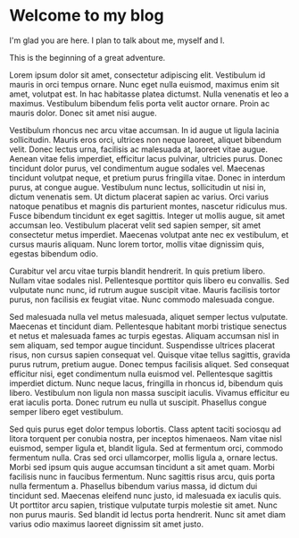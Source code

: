 # Welcome to my blog

I'm glad you are here. I plan to talk about me, myself and I.

This is the beginning of a great adventure.

Lorem ipsum dolor sit amet, consectetur adipiscing elit. Vestibulum id mauris in orci tempus ornare. Nunc eget nulla euismod, maximus enim sit amet, volutpat est. In hac habitasse platea dictumst. Nulla venenatis et leo a maximus. Vestibulum bibendum felis porta velit auctor ornare. Proin ac mauris dolor. Donec sit amet nisi augue.

Vestibulum rhoncus nec arcu vitae accumsan. In id augue ut ligula lacinia sollicitudin. Mauris eros orci, ultrices non neque laoreet, aliquet bibendum velit. Donec lectus urna, facilisis ac malesuada at, laoreet vitae augue. Aenean vitae felis imperdiet, efficitur lacus pulvinar, ultricies purus. Donec tincidunt dolor purus, vel condimentum augue sodales vel. Maecenas tincidunt volutpat neque, et pretium purus fringilla vitae. Donec in interdum purus, at congue augue. Vestibulum nunc lectus, sollicitudin ut nisi in, dictum venenatis sem. Ut dictum placerat sapien ac varius. Orci varius natoque penatibus et magnis dis parturient montes, nascetur ridiculus mus. Fusce bibendum tincidunt ex eget sagittis. Integer ut mollis augue, sit amet accumsan leo. Vestibulum placerat velit sed sapien semper, sit amet consectetur metus imperdiet. Maecenas volutpat ante nec ex vestibulum, et cursus mauris aliquam. Nunc lorem tortor, mollis vitae dignissim quis, egestas bibendum odio.

Curabitur vel arcu vitae turpis blandit hendrerit. In quis pretium libero. Nullam vitae sodales nisl. Pellentesque porttitor quis libero eu convallis. Sed vulputate nunc nunc, id rutrum augue suscipit vitae. Mauris facilisis tortor purus, non facilisis ex feugiat vitae. Nunc commodo malesuada congue.

Sed malesuada nulla vel metus malesuada, aliquet semper lectus vulputate. Maecenas et tincidunt diam. Pellentesque habitant morbi tristique senectus et netus et malesuada fames ac turpis egestas. Aliquam accumsan nisl in sem aliquam, sed tempor augue tincidunt. Suspendisse ultrices placerat risus, non cursus sapien consequat vel. Quisque vitae tellus sagittis, gravida purus rutrum, pretium augue. Donec tempus facilisis aliquet. Sed consequat efficitur nisi, eget condimentum nulla euismod vel. Pellentesque sagittis imperdiet dictum. Nunc neque lacus, fringilla in rhoncus id, bibendum quis libero. Vestibulum non ligula non massa suscipit iaculis. Vivamus efficitur eu erat iaculis porta. Donec rutrum eu nulla ut suscipit. Phasellus congue semper libero eget vestibulum.

Sed quis purus eget dolor tempus lobortis. Class aptent taciti sociosqu ad litora torquent per conubia nostra, per inceptos himenaeos. Nam vitae nisl euismod, semper ligula et, blandit ligula. Sed at fermentum orci, commodo fermentum nulla. Cras sed orci ullamcorper, mollis ligula a, ornare lectus. Morbi sed ipsum quis augue accumsan tincidunt a sit amet quam. Morbi facilisis nunc in faucibus fermentum. Nunc sagittis risus arcu, quis porta nulla fermentum a. Phasellus bibendum varius massa, id dictum dui tincidunt sed. Maecenas eleifend nunc justo, id malesuada ex iaculis quis. Ut porttitor arcu sapien, tristique vulputate turpis molestie sit amet. Nunc non purus mauris. Sed blandit id lectus porta hendrerit. Nunc sit amet diam varius odio maximus laoreet dignissim sit amet justo.
